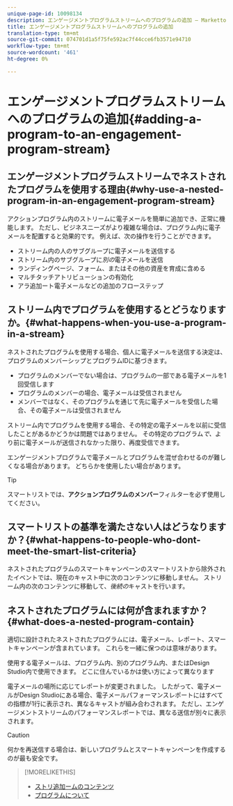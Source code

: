 ```yaml
---
unique-page-id: 10098134
description: エンゲージメントプログラムストリームへのプログラムの追加 — Marketto Docs — 製品ドキュメント
title: エンゲージメントプログラムストリームへのプログラムの追加
translation-type: tm+mt
source-git-commit: 074701d1a5f75fe592ac7f44cce6fb3571e94710
workflow-type: tm+mt
source-wordcount: '461'
ht-degree: 0%

---
```



# エンゲージメントプログラムストリームへのプログラムの追加{#adding-a-program-to-an-engagement-program-stream}

## エンゲージメントプログラムストリームでネストされたプログラムを使用する理由{#why-use-a-nested-program-in-an-engagement-program-stream}

アクションプログラム内のストリームに電子メールを簡単に追加でき、正常に機能します。 ただし、ビジネスニーズがより複雑な場合は、プログラム内に電子メールを配置すると効果的です。 例えば、次の操作を行うことができます。

* ストリーム内の人のサブグループに電子メールを送信する
* ストリーム内のサブグループに&#x200B;*別の*&#x200B;電子メールを送信
* ランディングページ、フォーム、またはその他の資産を育成に含める
* マルチタッチアトリビューションの有効化
* アラ追加ート電子メールなどの追加のフローステップ

## ストリーム内でプログラムを使用するとどうなりますか。{#what-happens-when-you-use-a-program-in-a-stream}

ネストされたプログラムを使用する場合、個人に電子メールを送信する決定は、プログラムのメンバーシップとプログラムIDに基づきます。

* プログラムのメンバーでない場合は、プログラムの一部である電子メールを1回受信します
* プログラムのメンバーの場合、電子メールは受信されません
* メンバーではなく、そのプログラムを通じて先に電子メールを受信した場合、その電子メールは受信されません

ストリーム内でプログラムを使用する場合、その特定の電子メールを以前に受信したことがあるかどうかは問題ではありません。 その特定のプログラム&#x200B;*で、*&#x200B;より前に電子メールが送信されなかった限り、再度受信できます。

エンゲージメントプログラムで電子メールとプログラムを混ぜ合わせるのが難しくなる場合があります。 どちらかを使用したい場合があります。

>[!TIP]
>
>スマートリストでは、**アクションプログラムのメンバー**&#x200B;フィルターを必ず使用してください。

## スマートリストの基準を満たさない人はどうなりますか？{#what-happens-to-people-who-dont-meet-the-smart-list-criteria}

ネストされたプログラムのスマートキャンペーンのスマートリストから除外されたイベントでは、現在のキャスト中に次のコンテンツに移動しません。 ストリーム内の次のコンテンツに移動して、*後続の*&#x200B;キャストを行います。

## ネストされたプログラムには何が含まれますか？{#what-does-a-nested-program-contain}

適切に設計されたネストされたプログラムには、電子メール、レポート、スマートキャンペーンが含まれています。 これらを一緒に保つのは意味があります。

使用する電子メールは、プログラム内、別のプログラム内、またはDesign Studio内で使用できます。 どこに住んでいるかは使い方によって異なります

電子メールの場所に応じてレポートが変更されました。 したがって、電子メールがDesign Studioにある場合、電子メールパフォーマンスレポートにはすべての指標が1行に表示され、異なるキャストが組み合わされます。 ただし、エンゲージメントストリームのパフォーマンスレポートでは、異なる送信が別々に表示されます。

>[!CAUTION]
>
>何かを再送信する場合は、新しいプログラムとスマートキャンペーンを作成するのが最も安全です。

>[!MORELIKETHIS]
>
>* [ストリ追加ームのコンテンツ](/help/marketo/product-docs/email-marketing/drip-nurturing/creating-an-engagement-program/add-content-to-a-stream.md)
>* [プログラムについて](/help/marketo/product-docs/core-marketo-concepts/programs/creating-programs/understanding-programs.md)

